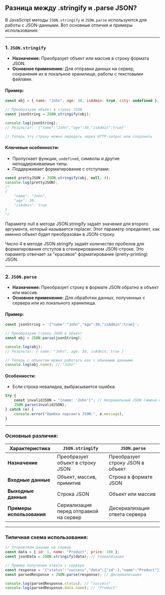 ## Разница между .stringify и .parse JSON?

В JavaScript методы `JSON.stringify` и `JSON.parse` используются для работы с JSON-данными. Вот основные отличия и примеры использования:

---

### 1. **`JSON.stringify`**
- **Назначение:** Преобразует объект или массив в строку формата JSON.
- **Основное применение:** Для отправки данных на сервер, сохранения их в локальное хранилище, работы с текстовыми файлами.

#### Пример:
```javascript
const obj = { name: "John", age: 30, isAdmin: true, city: undefined };

// Преобразуем объект в строку JSON
const jsonString = JSON.stringify(obj);

console.log(jsonString); 
// Результат: '{"name":"John","age":30,"isAdmin":true}'

// Теперь эту строку можно передать через HTTP-запрос или сохранить
```

#### Ключевые особенности:
- Пропускает функции, `undefined`, символы и другие неподдерживаемые типы.
- Поддерживает форматирование с отступами:
```javascript
const prettyJSON = JSON.stringify(obj, null, 4);
console.log(prettyJSON);
/*
{
    "name": "John",
    "age": 30,
    "isAdmin": true
}
*/
```
Параметр null в методе JSON.stringify задаёт значение для второго аргумента, который называется replacer. Этот параметр определяет, как именно объект будет преобразован в JSON-строку.

Число 4 в методе JSON.stringify задаёт количество пробелов для форматирования отступов в сгенерированном JSON-строке. Это параметр отвечает за "красивое" форматирование (pretty-printing) JSON.

---

### 2. **`JSON.parse`**
- **Назначение:** Преобразует строку в формате JSON обратно в объект или массив.
- **Основное применение:** Для обработки данных, полученных с сервера или из локального хранилища.

#### Пример:
```javascript
const jsonString = '{"name":"John","age":30,"isAdmin":true}';

// Преобразуем строку JSON в объект
const obj = JSON.parse(jsonString);

console.log(obj);
// Результат: { name: "John", age: 30, isAdmin: true }

// Теперь с объектом можно работать как с обычными данными
console.log(obj.name); // "John"
```

#### Особенности:
- Если строка невалидна, выбрасывается ошибка:
```javascript
try {
    const invalidJSON = "{name: 'John'}"; // Неправильный JSON (имена свойств должны быть в кавычках)
    JSON.parse(invalidJSON);
} catch (e) {
    console.error("Ошибка парсинга JSON:", e.message);
}
```

---

### Основные различия:
| **Характеристика**   | **`JSON.stringify`**                          | **`JSON.parse`**                       |
|-----------------------|-----------------------------------------------|-----------------------------------------|
| **Назначение**        | Преобразует объект в строку JSON              | Преобразует строку JSON в объект        |
| **Входные данные**    | Объект, массив, примитив                     | Строка в формате JSON                   |
| **Выходные данные**   | Строка JSON                                  | Объект или массив                       |
| **Примеры использования** | Сериализация перед отправкой на сервер     | Десериализация ответа сервера           |

---

### Типичная схема использования:
```javascript
// Отправляем данные на сервер
const data = { id: 1, name: "Product", price: 100 };
const jsonData = JSON.stringify(data); // Сериализация

// Пример получения ответа с сервера
const response = '{"status":"success","data":{"id":1,"name":"Product"}}';
const parsedResponse = JSON.parse(response); // Десериализация

console.log(parsedResponse.status); // "success"
console.log(parsedResponse.data.name); // "Product"
```